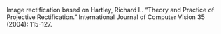 Image rectification based on Hartley, Richard I.. “Theory and Practice of Projective Rectification.” International Journal of Computer Vision 35 (2004): 115-127.
